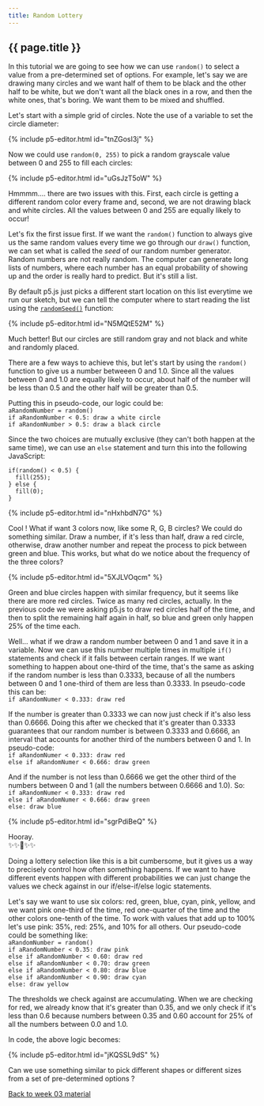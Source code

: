 ```yaml
---
title: Random Lottery
---
```


<h2 class="week-title">{{ page.title }}</h2>

In this tutorial we are going to see how we can use ```random()``` to select a value from a pre-determined set of options. For example, let's say we are drawing many circles and we want half of them to be black and the other half to be white, but we don't want all the black ones in a row, and then the white ones, that's boring. We want them to be mixed and shuffled.

Let's start with a simple grid of circles. Note the use of a variable to set the circle diameter:

{% include p5-editor.html id="tnZGosI3j" %}

Now we could use ```random(0, 255)``` to pick a random grayscale value between 0 and 255 to fill each circles:

{% include p5-editor.html id="uGsJzT5oW" %}

Hmmmm.... there are two issues with this. First, each circle is getting a different random color every frame and, second, we are not drawing black and white circles. All the values between 0 and 255 are equally likely to occur!

Let's fix the first issue first. If we want the ```random()``` function to always give us the same random values every time we go through our ```draw()``` function, we can set what is called the *seed* of our random number generator. Random numbers are not really random. The computer can generate long lists of numbers, where each number has an equal probability of showing up and the order is really hard to predict. But it's still a list.

By default p5.js just picks a different start location on this list everytime we run our sketch, but we can tell the computer where to start reading the list using the [```randomSeed()```](https://p5js.org/reference/#/p5/randomSeed) function:

{% include p5-editor.html id="N5MQtE52M" %}

Much better! But our circles are still random gray and not black and white and randomly placed.

There are a few ways to achieve this, but let's start by using the ```random()``` function to give us a number betweeen 0 and 1.0. Since all the values between 0 and 1.0 are equally likely to occur, about half of the number will be less than 0.5 and the other half will be greater than 0.5.

Putting this in pseudo-code, our logic could be:  
```aRandomNumber = random()```  
```if aRandomNumber < 0.5: draw a white circle```  
```if aRandomNumber > 0.5: draw a black circle```

Since the two choices are mutually exclusive (they can't both happen at the same time), we can use an ```else``` statement and turn this into the following JavaScript:  
```
if(random() < 0.5) {
  fill(255);
} else {
  fill(0);
}
```

{% include p5-editor.html id="nHxhbdN7G" %}


Cool ! What if want 3 colors now, like some R, G, B circles? We could do something similar. Draw a number, if it's less than half, draw a red circle, otherwise, draw another number and repeat the process to pick between green and blue. This works, but what do we notice about the frequency of the three colors?

{% include p5-editor.html id="5XJLVOqcm" %}

Green and blue circles happen with similar frequency, but it seems like there are more red circles. Twice as many red circles, actually. In the previous code we were asking p5.js to draw red circles half of the time, and then to split the remaining half again in half, so blue and green only happen 25% of the time each.

Well... what if we draw a random number between 0 and 1 and save it in a variable. Now we can use this number multiple times in multiple ```if()``` statements and check if it falls between certain ranges. If we want something to happen about one-third of the time, that's the same as asking if the random number is less than 0.3333, because of all the numbers between 0 and 1 one-third of them are less than 0.3333. In pseudo-code this can be:  
```if aRandomNumer < 0.333: draw red```

If the number is greater than 0.3333 we can now just check if it's also less than 0.6666. Doing this after we checked that it's greater than 0.3333 guarantees that our random number is between 0.3333 and 0.6666, an interval that accounts for another third of the numbers between 0 and 1. In pseudo-code:  
```if aRandomNumer < 0.333: draw red```  
```else if aRandomNumer < 0.666: draw green```

And if the number is not less than 0.6666 we get the other third of the numbers between 0 and 1 (all the numbers between 0.6666 and 1.0). So:  
```if aRandomNumer < 0.333: draw red```  
```else if aRandomNumer < 0.666: draw green```  
```else: draw blue```

{% include p5-editor.html id="sgrPdiBeQ" %}

Hooray.  
✨✨🎉✨✨

Doing a lottery selection like this is a bit cumbersome, but it gives us a way to precisely control how often something happens. If we want to have different events happen with different probabilities we can just change the values we check against in our if/else-if/else logic statements.

Let's say we want to use six colors: red, green, blue, cyan, pink, yellow, and we want pink one-third of the time, red one-quarter of the time and the other colors one-tenth of the time. To work with values that add up to 100% let's use pink: 35%, red: 25%, and 10% for all others. Our pseudo-code could be something like:  
```aRandomNumber = random()```  
```if aRandomNumber < 0.35: draw pink```  
```else if aRandomNumber < 0.60: draw red```  
```else if aRandomNumber < 0.70: draw green```  
```else if aRandomNumber < 0.80: draw blue```  
```else if aRandomNumber < 0.90: draw cyan```  
```else: draw yellow```

The thresholds we check against are accumulating. When we are checking for red, we already know that it's greater than 0.35, and we only check if it's less than 0.6 because numbers between 0.35 and 0.60 account for 25% of all the numbers between 0.0 and 1.0.

In code, the above logic becomes:

{% include p5-editor.html id="jKQSSL9dS" %}

Can we use something similar to pick different shapes or different sizes from a set of pre-determined options ?

<div class="assignment-back-container">
  <a class="assignment-back-link" href="{{ site.baseurl }}/week/03">
    <span>Back to week 03 material</span>
  </a>
</div>
